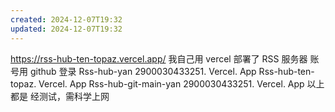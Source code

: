 ```yaml
---
created: 2024-12-07T19:32
updated: 2024-12-07T19:32
---
```

https://rss-hub-ten-topaz.vercel.app/
我自己用 vercel 部署了 RSS 服务器
账号用 github 登录
Rss-hub-yan 2900030433251. Vercel. App
Rss-hub-ten-topaz. Vercel. App
Rss-hub-git-main-yan 2900030433251. Vercel. App
以上都是
经测试，需科学上网